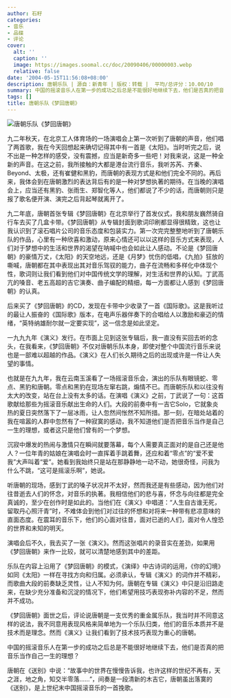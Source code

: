 ```yaml
---
author: 石籽
categories:
- 音乐
- 品碟
- 评论
cover:
  alt: ''
  caption: ''
  image: https://images.soomal.cc/doc/20090406/00000003.webp
  relative: false
date: '2004-05-15T11:56:08+08:00'
description: 唐朝乐队 | 源自：新青年 | 版权：转载 |  平均/总评分：10.00/10
summary: 中国的摇滚音乐人在第一步的成功之后总是不能很好地继续下去，他们是否真的把音乐当作自己一生的理想？唐朝在《送别》中说：“故事中的世界在慢慢告诉我，也许这样的世纪不再有，天之涯，地之角，知交半零落……”，间奏是一段清新的木吉它，唐朝虽出落寞的《送别》，是上世纪末中国摇滚音乐的一首挽歌。
tags: []
title: 唐朝乐队《梦回唐朝》
---
```


![唐朝乐队《梦回唐朝》](https://images.soomal.cc/doc/20090406/00000003.webp)

九二年秋天，在北京工人体育场的一场演唱会上第一次听到了唐朝的声音，他们唱了两首歌，我在今天回想起来确切记得其中有一首是《太阳》。当时听完之后，说不出是一种怎样的感受，没有震撼，应当是新奇多一些吧！对我来说，这是一种全新的声音。在这之前，我所接触的大都是港台流行音乐，我听苏芮、齐秦、Beyond、太极，还有崔健和黑豹，而唐朝的表现方式是和他们完全不同的。再后来，我体会到在唐朝激烈的表达背后有的是一种对梦想执著的期待。在当晚的演唱会上，应当还有黑豹、张雨生、郑智化等人，他们都说了不少的话，而唐朝则只是报了歌名便开演、演完之后背起琴就离开了。



九二年底，唐朝首张专辑《梦回唐朝》在北京举行了首发仪式，我和朋友巍然骑自行车去买了几盒卡带。《梦回唐朝》从专辑封面到歌词印刷都显得很精致，这也让我认识到了滚石唱片公司的音乐态度和包装实力。第一次完完整整地听到了唐朝乐队的作品，心里有一种欣喜和激动，原来心情还可以以这样的音乐方式来表现，人们对于梦想中的生活和世界的渴望在呐喊中也会如此让人感动。不论是《梦回唐朝》的豪情万丈，《太阳》的天空地远，还是《月梦》忧伤的低唱，《九拍》狂放的嘶喊，唐朝都在其中表现出其对音乐驾驭的能力，曲子在流畅和多样化中体现个性，歌词则让我们看到他们对中国传统文学的理解，对生活和世界的认知。丁武高亢的嗓音、老五高超的吉它演奏、曲子编配的精细，每一方面都让人感到《梦回唐朝》的认真。



后来买了《梦回唐朝》的CD，发现在卡带中少收录了一首《国际歌》。这是我听过的最让人振奋的《国际歌》版本，在电声乐器伴奏下的合唱给人以激励和豪迈的情绪，“英特纳雄耐尔就一定要实现”，这一信念是如此坚定。



一九九九年《演义》发行。在市面上见到这张专辑后，我一直没有买回去听的念头，在我看来，《梦回唐朝》不仅对唐朝乐队本身，即使对整个中国流行音乐来说也是一部难以超越的作品。《演义》在人们长久期待之后的出现或许是一件让人失望的事情。



也就是在九九年，我在云南玉溪看了一场摇滚音乐会，演出的乐队有眼镜蛇、零点、黑豹和唐朝。零点和黑豹在现场左窜右跳，煽情不已。而唐朝乐队和以往没有太大的改变，站在台上没有太多的话。在演唱《演义》之前，丁武说了一句：这首歌献给那些为摇滚音乐献出生命的人们。大段的前奏中有一吉它Solo，它就象炎热的夏日突然落下了一层冰雨，让人忽然间怅然不知所措。那一刻，在暗处站着的我在喧嚣的人群中忽然有了一种寂寞的感动，我不知道他们是否把音乐当作是自己一生的理想，或者这只是他们曾有的一个梦想。



沉寂中爆发的热闹与激情只在瞬间就要落幕，每个人需要真正面对的是自己还是他人？一位年青的姑娘在演唱会时一直挥着手跳着舞，还应和着“零点”的“爱不爱我”大声叫着“爱”。她看到我始终只是站在那静静地一动不动，她很奇怪，问我为什么不跳，“这可是摇滚乐啊”，她说。



听唐朝的现场，感到丁武的嗓子状况并不太好，然而我还是有些感动，因为他们对往昔逝去人们的怀念，对音乐的执著。我相信他们的悲与喜，怀念与向往都是完全真诚的，至少在创作时是如此的。当他们在《演义》中唱道：“人生自古谁无死，留取丹心照汗青”时，不难体会到他们对过往的怀想和对将来一种带有悲凉意味的直面态度。在震耳的音乐下，他们的心面对往昔，面对已逝的人们，面对令人惶恐的世界和未知的明天。



演唱会后不久，我去买了一张《演义》。然而这张唱片的录音实在差劲，如果用《梦回唐朝》来作一比较，就可以清楚地感到其中的差距。



乐队在内容上沿用了《梦回唐朝》的模式，《演绎》中古诗词的运用，《你的幻境》如同《太阳》一样在寻找方向和归属。必须承认，专辑《演义》的词作并不精彩，而歌曲大段的前奏缺乏灵性，让人不知为何。唐朝在专辑《演义》中只是沿旧路走来，在缺少充分准备和沉淀的情况下，他们希望用技巧表现弥补内容的不足，然而并不成功。



《梦回唐朝》面世之后，评论说唐朝是一支优秀的重金属乐队，我当时并不同意这样的说法，我不同意用表现风格来简单地为一个乐队归类，他们的音乐本质并不是技术而是理念。然而《演义》让我们看到了技术技巧表现为重心的唐朝。



中国的摇滚音乐人在第一步的成功之后总是不能很好地继续下去，他们是否真的把音乐当作自己一生的理想？



唐朝在《送别》中说：“故事中的世界在慢慢告诉我，也许这样的世纪不再有，天之涯，地之角，知交半零落……”，间奏是一段清新的木吉它，唐朝虽出落寞的《送别》，是上世纪末中国摇滚音乐的一首挽歌。